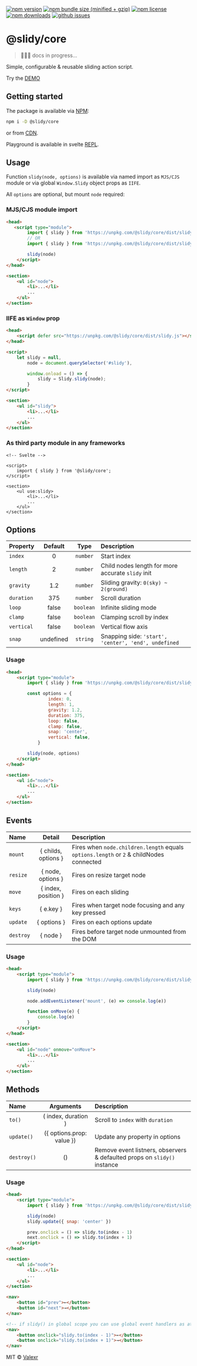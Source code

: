 [![npm version](https://img.shields.io/npm/v/@slidy/core)](https://www.npmjs.com/package/@slidy/core)
[![npm bundle size (minified + gzip)](https://img.shields.io/bundlephobia/minzip/@slidy/core)](https://bundlephobia.com/package/@slidy/core)
[![npm license](https://img.shields.io/npm/l/@slidy/core)](https://www.npmjs.com/package/@slidy/core)
[![npm downloads](https://img.shields.io/npm/dt/@slidy/core)](https://www.npmjs.com/package/@slidy/core)
[![github issues](https://img.shields.io/github/issues/valexr/slidy)](https://github.com/Valexr/slidy/issues)

# @slidy/core

> 👨🏻‍💻 docs in progress...

Simple, configurable & reusable sliding action script.

Try the [DEMO]


## Getting started

The package is available via [NPM]:

```sh
npm i -D @slidy/core
```
or from [CDN].

Playground is available in svelte [REPL].


## Usage

Function `slidy(node, options)` is available via named import as `MJS/CJS` module or via global `Window.Slidy` object props as `IIFE`. 

All `options` are optional, but mount `node` required:

### MJS/CJS module import

```html
<head>
   <script type="module">
        import { slidy } from 'https://unpkg.com/@slidy/core/dist/slidy.mjs'; // MJS module
        // OR
        import { slidy } from 'https://unpkg.com/@slidy/core/dist/slidy.cjs'; // CJS module

        slidy(node)
    </script>
</head>

<section>
    <ul id="node">
        <li>...</li>
        ...
    </ul>
</section>
```

### IIFE as `Window` prop

```html
<head>
    <script defer src="https://unpkg.com/@slidy/core/dist/slidy.js"></script>
</head>

<script>
    let slidy = null,
        node = document.querySelector('#slidy'),

        window.onload = () => {
            slidy = Slidy.slidy(node);
        }
</script>

<section>
    <ul id="slidy">
        <li>...</li>
        ...
    </ul>
</section>
```

### As third party module in any frameworks

```svelte
<!-- Svelte -->

<script>
    import { slidy } from '@slidy/core';
</script>

<section>
    <ul use:slidy>
        <li>...</li>
        ...
    </ul>
</section>
```


## Options

| Property     | Default          | Type       | Description |
| :----------- | :--------------: | :--------: | :---------- |
| `index`      | 0                | `number`   | Start index |
| `length`     | 2                | `number`   | Child nodes length for more accurate `slidy` init |
| `gravity`    | 1.2              | `number`   | Sliding gravity: `0(sky) ~ 2(ground)` |
| `duration`   | 375              | `number`   | Scroll duration |
| `loop`       | false            | `boolean`  | Infinite sliding mode |
| `clamp`      | false            | `boolean`  | Clamping scroll by index |
| `vertical`   | false            | `boolean`  | Vertical flow axis |
| `snap`       | undefined        | `string`   | Snapping side: `'start', 'center', 'end', undefined` |

### Usage

```html
<head>
    <script type="module">
        import { slidy } from 'https://unpkg.com/@slidy/core/dist/slidy.mjs';

        const options = {
                index: 0,
                length: 1,
                gravity: 1.2,
                duration: 375,
                loop: false,
                clamp: false,
                snap: 'center',
                vertical: false,
            }

        slidy(node, options)
    </script>
</head>

<section>
    <ul id="node">
        <li>...</li>
        ...
    </ul>
</section>
```

## Events

| Name     | Detail               | Description |
| :------- | :------------------: | :---------- |
| `mount`  | { childs, options }  | Fires when `node.children.length` equals `options.length` or `2` & childNodes connected |
| `resize` | { node, options }    | Fires on resize target node |
| `move`   | { index, position }  | Fires on each sliding |
| `keys`   | { e.key }            | Fires when target node focusing and any key pressed |
| `update` | { options }          | Fires on each options update |
| `destroy`| { node }             | Fires before target node unmounted from the DOM |

### Usage

```html
<head>
    <script type="module">
        import { slidy } from 'https://unpkg.com/@slidy/core/dist/slidy.mjs';

        slidy(node)

        node.addEventListener('mount', (e) => console.log(e))

        function onMove(e) {
            console.log(e)
        }
    </script>
</head>

<section>
    <ul id="node" onmove="onMove">
        <li>...</li>
        ...
    </ul>
</section>
```

## Methods

| Name        | Arguments                 | Description |
| :---------- | :-----------------------: | :---------- |
| `to()`      | ( index, duration )       | Scroll to `index` with `duration` |
| `update()`  | ({ options.prop: value }) | Update any property in options |
| `destroy()` | ()                        | Remove event listners, observers & defaulted props on `slidy()` instance |

### Usage

```html
<head>
    <script type="module">
        import { slidy } from 'https://unpkg.com/@slidy/core/dist/slidy.mjs';

        slidy(node)
        slidy.update({ snap: 'center' })

        prev.onclick = () => slidy.to(index - 1)
        next.onclick = () => slidy.to(index + 1)
    </script>
</head>

<section>
    <ul id="node">
        <li>...</li>
        ...
    </ul>
</section>

<nav>
    <button id="prev">←</button>
    <button id="next">→</button>
</nav>

<!-- if slidy() in global scope you can use global event handlers as atributes -->
<nav>
    <button onclick="slidy.to(index - 1)">←</button>
    <button onclick="slidy.to(index + 1)">→</button>
</nav>
```


MIT &copy; [Valexr](https://github.com/Valexr)

[DEMO]: https://slidy-core.surge.sh
[NPM]: https://www.npmjs.com/package/@slidy/core
[CDN]: https://unpkg.com/@slidy/core/
[REPL]: https://svelte.dev/repl/8edad715f4054a20ac9b43af28b17083